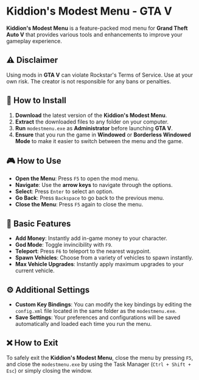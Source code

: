 # Kiddion's Modest Menu - GTA V

**Kiddion's Modest Menu** is a feature-packed mod menu for **Grand Theft Auto V** that provides various tools and enhancements to improve your gameplay experience.

## ⚠️ Disclaimer
Using mods in **GTA V** can violate Rockstar's Terms of Service. Use at your own risk. The creator is not responsible for any bans or penalties.

## 📝 How to Install
1. **Download** the latest version of the **Kiddion's Modest Menu**.
2. **Extract** the downloaded files to any folder on your computer.
3. **Run** `modestmenu.exe` as **Administrator** before launching **GTA V**.
4. **Ensure** that you run the game in **Windowed** or **Borderless Windowed Mode** to make it easier to switch between the menu and the game.

## 🎮 How to Use

- **Open the Menu**: Press `F5` to open the mod menu.
- **Navigate**: Use the **arrow keys** to navigate through the options.
- **Select**: Press `Enter` to select an option.
- **Go Back**: Press `Backspace` to go back to the previous menu.
- **Close the Menu**: Press `F5` again to close the menu.

## 🚗 Basic Features

- **Add Money**: Instantly add in-game money to your character.
- **God Mode**: Toggle invincibility with `F9`.
- **Teleport**: Press `F6` to teleport to the nearest waypoint.
- **Spawn Vehicles**: Choose from a variety of vehicles to spawn instantly.
- **Max Vehicle Upgrades**: Instantly apply maximum upgrades to your current vehicle.

## ⚙️ Additional Settings

- **Custom Key Bindings**: You can modify the key bindings by editing the `config.xml` file located in the same folder as the `modestmenu.exe`.
- **Save Settings**: Your preferences and configurations will be saved automatically and loaded each time you run the menu.

## ❌ How to Exit

To safely exit the **Kiddion's Modest Menu**, close the menu by pressing `F5`, and close the `modestmenu.exe` by using the Task Manager (`Ctrl + Shift + Esc`) or simply closing the window.

